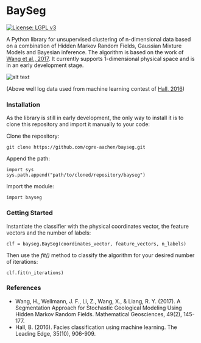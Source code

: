 # BaySeg

[![License: LGPL v3](https://img.shields.io/badge/License-LGPL%20v3-blue.svg)]()

A Python library for unsupervised clustering of n-dimensional data based on a combination of Hidden Markov Random Fields,
Gaussian Mixture Models and Bayesian inference. The algorithm is based on the work of
 [Wang et al., 2017](https://link.springer.com/article/10.1007/s11004-016-9663-9). It currently supports 1-dimensional
 physical space and is in an early development stage.
 
![alt text](data/images/front_gif.gif)

(Above well log data used from machine learning contest of [Hall, 2016](https://library.seg.org/doi/abs/10.1190/tle35100906.1))

### Installation

As the library is still in early development, the only way to install it is to clone this repository
and import it manually to your code:

Clone the repository:

    git clone https://github.com/cgre-aachen/bayseg.git

Append the path:
    
    import sys
    sys.path.append("path/to/cloned/repository/bayseg")
    
Import the module:

    import bayseg

### Getting Started

Instantiate the classifier with the physical coordinates vector, the feature vectors and the number of labels:

    clf = bayseg.BaySeg(coordinates_vector, feature_vectors, n_labels)
    
Then use the _fit()_ method to classify the algorithm for your desired number of iterations:

    clf.fit(n_iterations)

### References

* Wang, H., Wellmann, J. F., Li, Z., Wang, X., & Liang, R. Y. (2017). A Segmentation Approach for Stochastic Geological Modeling Using Hidden Markov Random Fields. Mathematical Geosciences, 49(2), 145-177.
* Hall, B. (2016). Facies classification using machine learning. The Leading Edge, 35(10), 906-909.